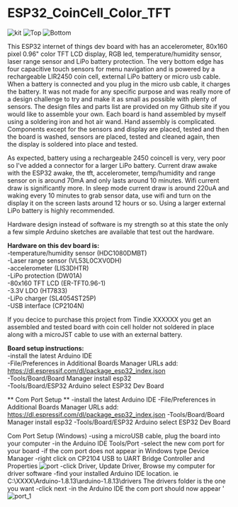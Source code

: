 # ESP32_CoinCell_Color_TFT
![kit](https://user-images.githubusercontent.com/4991664/97461608-ab616e80-191c-11eb-923d-81e30eafeb2a.jpg)
![Top](https://user-images.githubusercontent.com/4991664/97198353-75da4b00-178d-11eb-99a8-423e4afa3d99.png)
![Bottom](https://user-images.githubusercontent.com/4991664/97198461-930f1980-178d-11eb-9ccb-2a1128894bd0.png)

This ESP32 internet of things dev board with has an accelerometer, 80x160 pixel 0.96" color TFT LCD display, RGB led, temperature/humidity sensor, laser range sensor and LiPo battery protection. The very bottom edge has four capacitive touch sensors for menu navigation and is powered by a rechargeable LIR2450 coin cell, external LiPo battery or micro usb cable. When a battery is connected and you plug in the micro usb cable, it charges the battery. It was not made for any specific purpose and was really more of a design challenge to try and make it as small as possible with plenty of sensors. The design files and parts list are provided on my Github site if you would like to assemble your own. Each board is hand assembled by myself using a soldering iron and hot air wand. Hand assembly is complicated. Components except for the sensors and display are placed, tested and then the board is washed, sensors are placed, tested and cleaned again, then the display is soldered into place and tested.

As expected, battery using a rechargeable 2450 coincell is very, very poor so I've added a connector for a larger LiPo battery. Current draw awake with the ESP32 awake, the tft, accelerometer, temp/humidity and range sensor on is around 70mA and only lasts around 10 minutes. Wifi current draw is significantly more. In sleep mode current draw is around 220uA and waking every 10 minutes to grab sensor data, use wifi and turn on the display it on the screen lasts around 12 hours or so. Using a larger external LiPo battery is highly recommended.

Hardware design instead of software is my strength so at this state the only a few simple Arduino sketches are available that test out the hardware.

**Hardware on this dev board is:<br/>**
-temperature/humidity sensor (HDC1080DMBT)<br/>
-Laser range sensor (VL53L0CXV0DH)<br/>
-accelerometer (LIS3DHTR)<br/>
-LiPo protection (DW01A)<br/>
-80x160 TFT LCD (ER-TFT0.96-1)<br/>
-3.3V LDO (HT7833)<br/>
-LiPo charger (SL4054ST25P)<br/>
-USB interface (CP2104N)<br/>

If  you decice to purchase this project from Tindie XXXXXX you get an assembled and tested board with coin cell holder not soldered in place along with a microJST cable to use with an external battery.

**Board setup instructions:<br/>**
-install the latest Arduino IDE<br/>
-File/Preferences in Additional Boards Manager URLs add: https://dl.espressif.com/dl/package_esp32_index.json<br/>
-Tools/Board/Board Manager install esp32<br/>
-Tools/Board/ESP32 Arduino select ESP32 Dev Board

** Com Port Setup **
-install the latest Arduino IDE
-File/Preferences in Additional Boards Manager URLs add: https://dl.espressif.com/dl/package_esp32_index.json
-Tools/Board/Board Manager install esp32
-Tools/Board/ESP32 Arduino select ESP32 Dev Board

Com Port Setup (Windows)
-using a microUSB cable, plug the board into your computer
-in the Arduino IDE Tools/Port
-select the new com port for your board
-if the com port does not appear in Windows type Device Manager
-right click on CP2104 USB to UART Bridge Controller and Properties
![port](https://user-images.githubusercontent.com/4991664/97712525-500aba00-1a9d-11eb-99e5-8d06dfd3c323.png)
-click Driver, Update Driver, Browse my computer for driver software
-find your installed Arduino IDE location. ie C:\XXXX\Arduino-1.8.13\arduino-1.8.13\drivers The drivers folder is the one you want
-click next
-in the Arduino IDE the com port should now appear
'![port_1](https://user-images.githubusercontent.com/4991664/97712616-70d30f80-1a9d-11eb-9eb3-bb4c536409b7.png)
